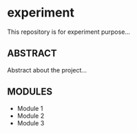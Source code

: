 # experiment

This repository is for experiment purpose...

## ABSTRACT
Abstract about the project...

## MODULES
* Module 1
* Module 2
* Module 3
